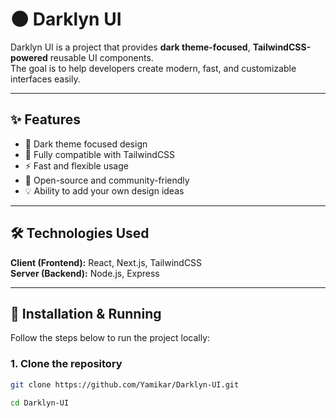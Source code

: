 # 🌑 Darklyn UI

Darklyn UI is a project that provides **dark theme-focused**, **TailwindCSS-powered** reusable UI components.  
The goal is to help developers create modern, fast, and customizable interfaces easily.  

---

## ✨ Features

- 🌙 Dark theme focused design  
- 🎨 Fully compatible with TailwindCSS  
- ⚡ Fast and flexible usage  
- 🤝 Open-source and community-friendly  
- 💡 Ability to add your own design ideas  

---

## 🛠 Technologies Used

**Client (Frontend):** React, Next.js, TailwindCSS  
**Server (Backend):** Node.js, Express  

---

## 🚀 Installation & Running

Follow the steps below to run the project locally:  

### 1. Clone the repository  
```bash
git clone https://github.com/Yamikar/Darklyn-UI.git

cd Darklyn-UI



